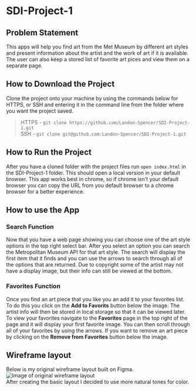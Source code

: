 # SDI-Project-1
## Problem Statement
This apps will help you find art from the Met Museum by different art styles and present information about the artist and the work of art if it is available. The user can also keep a stored list of favorite art pices and view them on a separate page.
## How to Download the Project
Clone the project onto your machine by using the commands below for HTTPS, or SSH and entering it in the command line from the folder where you want the project saved.<br>
> HTTPS - `git clone https://github.com/Landon-Spencer/SDI-Project-1.git`<br>
> SSH - `git clone git@github.com:Landon-Spencer/SDI-Project-1.git`
## How to Run the Project
After you have a cloned folder with the project files run `open index.html` in the SDI-Project-1 folder. This should open a local version in your default browser. This app works best in chrome, so if chrome isn't your default browser you can copy the URL from you default browser to a chrome browser for a better experience.
## How to use the App
### Search Function
Now that you have a web page showing you can choose one of the art style options in the top right select bar. After you select an option you can search the Metropolitan Museum API for that art style. The search will display the first item that it finds and you can use the arrows to search through all of the options that are returned. Due to copyright some of the artist may not have a display image, but their info can still be viewed at the bottom.
### Favorites Function
Once you find an art piece that you like you an add it to your favorites list. To do this you click on the **Add to Favorits** button below the image. The artist info will then be stored in local storage so that it can be viewed later. To view your favorites navigate to the **Favorites** page in the top right of the page and it will display your first favorite image. You can then scroll through all of your favorites by using the arrows. If you want to remove an art piece by clicking on the **Remove from Favorites** button below the image.
## Wireframe layout
Below is my original wireframe layout built on Figma.
![Image of original wireframe layout](images/Screenshot%202025-02-18%20at%201.24.15 PM.png)<br>
After creating the basic layout I decided to use more natural tones for color.